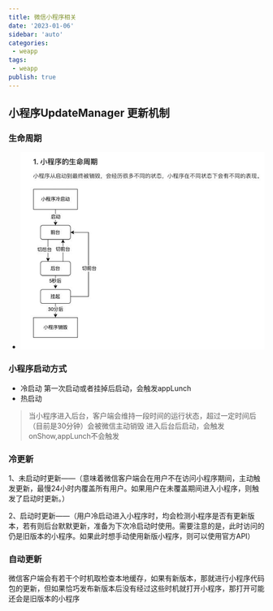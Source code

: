 ```yaml
---
title: 微信小程序相关
date: '2023-01-06'
sidebar: 'auto'
categories:
 - weapp
tags:
 - weapp
publish: true
---
```


## 小程序UpdateManager 更新机制

### 生命周期
- ![图片](mini-proogram_files/1.jpg)

### 小程序启动方式
- 冷启动
第一次启动或者挂掉后启动，会触发appLunch
- 热启动
> 当小程序进入后台，客户端会维持一段时间的运行状态，超过一定时间后（目前是30分钟）会被微信主动销毁
进入后台后启动，会触发onShow,appLunch不会触发

### 冷更新
1、未启动时更新——（意味着微信客户端会在用户不在访问小程序期间，主动触发更新，最慢24小时内覆盖所有用户。如果用户在未覆盖期间进入小程序，则触发了启动时更新。）

2、启动时更新——（用户冷启动进入小程序时，均会检测小程序是否有更新版本，若有则后台默默更新，准备为下次冷启动时使用。需要注意的是，此时访问的仍是旧版本的小程序。如果此时想手动使用新版小程序，则可以使用官方API）



### 自动更新
微信客户端会有若干个时机取检查本地缓存，如果有新版本，那就进行小程序代码包的更新，但如果恰巧发布新版本后没有经过这些时机就打开小程序，那打开可能还会是旧版本的小程序